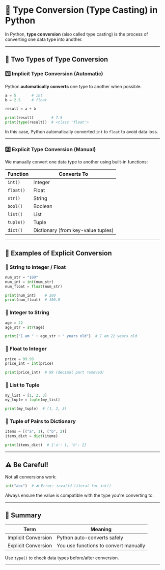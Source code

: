 # 🔁 Type Conversion (Type Casting) in Python

In Python, **type conversion** (also called type casting) is the process of converting one data type into another.

---

## 🔹 Two Types of Type Conversion

### 1️⃣ Implicit Type Conversion (Automatic)

Python **automatically converts** one type to another when possible.

```python
a = 5       # int
b = 2.5     # float

result = a + b

print(result)        # 7.5
print(type(result))  # <class 'float'>
```

In this case, Python automatically converted `int` to `float` to avoid data loss.

---

### 2️⃣ Explicit Type Conversion (Manual)

We manually convert one data type to another using built-in functions:

| Function  | Converts To                        |
| --------- | ---------------------------------- |
| `int()`   | Integer                            |
| `float()` | Float                              |
| `str()`   | String                             |
| `bool()`  | Boolean                            |
| `list()`  | List                               |
| `tuple()` | Tuple                              |
| `dict()`  | Dictionary (from key-value tuples) |

---

## 📘 Examples of Explicit Conversion

### 🔹 String to Integer / Float

```python
num_str = "100"
num_int = int(num_str)
num_float = float(num_str)

print(num_int)    # 100
print(num_float)  # 100.0
```

### 🔹 Integer to String

```python
age = 22
age_str = str(age)

print("I am " + age_str + " years old")  # I am 22 years old
```

### 🔹 Float to Integer

```python
price = 99.99
price_int = int(price)

print(price_int)  # 99 (decimal part removed)
```

### 🔹 List to Tuple

```python
my_list = [1, 2, 3]
my_tuple = tuple(my_list)

print(my_tuple)  # (1, 2, 3)
```

### 🔹 Tuple of Pairs to Dictionary

```python
items = [("a", 1), ("b", 2)]
items_dict = dict(items)

print(items_dict)  # {'a': 1, 'b': 2}
```

---

## ⚠️ Be Careful!

Not all conversions work:

```python
int("abc")  # ❌ Error: invalid literal for int()
```

Always ensure the value is compatible with the type you're converting to.

---

## 🧠 Summary

| Term                | Meaning                               |
| ------------------- | ------------------------------------- |
| Implicit Conversion | Python auto-converts safely           |
| Explicit Conversion | You use functions to convert manually |

Use `type()` to check data types before/after conversion.

---
